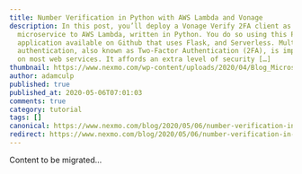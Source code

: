 ```yaml
---
title: Number Verification in Python with AWS Lambda and Vonage
description: In this post, you’ll deploy a Vonage Verify 2FA client as a
  microservice to AWS Lambda, written in Python. You do so using this Python
  application available on Github that uses Flask, and Serverless. Multi-factor
  authentication, also known as Two-Factor Authentication (2FA), is implemented
  on most web services. It affords an extra level of security […]
thumbnail: https://www.nexmo.com/wp-content/uploads/2020/04/Blog_Microservice_Lambda_1200x600.png
author: adamculp
published: true
published_at: 2020-05-06T07:01:03
comments: true
category: tutorial
tags: []
canonical: https://www.nexmo.com/blog/2020/05/06/number-verification-in-python-with-aws-lambda-and-vonage
redirect: https://www.nexmo.com/blog/2020/05/06/number-verification-in-python-with-aws-lambda-and-vonage
---
```

Content to be migrated...
